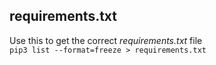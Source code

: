 ## requirements.txt
Use this to get the correct *requirements.txt* file\
``` pip3 list --format=freeze > requirements.txt ```
